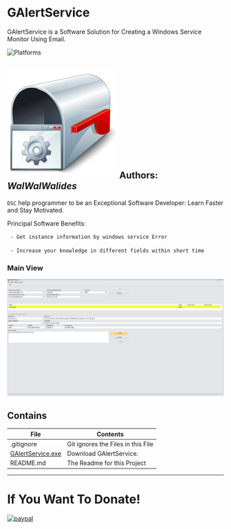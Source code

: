 # GAlertService 
GAlertService is a Software Solution for Creating a Windows Service Monitor Using Email.

![Platforms](https://img.shields.io/badge/Supported%20platforms-Win32%20and%20Win64-red.svg)


![](GAlertService.png)
**Authors:**  *WalWalWalides*
------

`DSC` help programmer to be an Exceptional Software Developer: Learn Faster and Stay Motivated.


Principal Software Benefits:

     - Get instance information by windows service Error
     
     - Increase your knowledge in different fields within short time


### Main View
![](Img/Main.png)

## Contains

| File | Contents | 
| --- | --- |
| .gitignore | Git ignores the Files in this File |
|[GAlertService.exe](https://github.com/walwalwalides/DSC/releases/download/GAlertService/GAlertService__Setup.exe)| Download GAlertService.
| README.md | The Readme for this Project|

------

# If You Want To Donate!

[![paypal](https://www.paypalobjects.com/en_US/i/btn/btn_donateCC_LG.gif)](https://www.paypal.com/cgi-bin/webscr?cmd=_s-xclick&hosted_button_id=Y79F36A9BGLHS&source=url)
